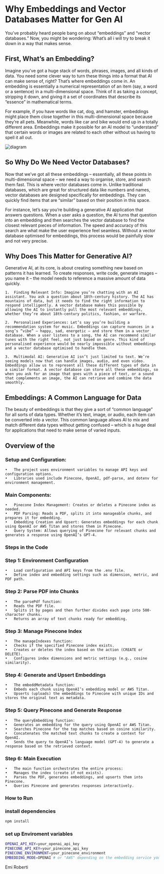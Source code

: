 # Why Embeddings and Vector Databases Matter for Gen AI

You’ve probably heard people bang on about “embeddings” and “vector databases.” Now, you might be wondering: What’s all i will try to break it down in a way that makes sense.

## First, What’s an Embedding?

Imagine you’ve got a huge stack of words, phrases, images, and all kinds of data. You need some clever way to turn these things into a format that AI can make sense of, right? That’s where embeddings come in. An embedding is essentially a numerical representation of an item (say, a word or a sentence) in a multi-dimensional space. Think of it as taking a concept, stripping it down, and giving it a set of coordinates that describe its “essence” in mathematical terms.

For example, if you have words like cat, dog, and hamster, embeddings might place them close together in this multi-dimensional space because they’re all pets. Meanwhile, words like car and bike would end up in a totally different area. Embeddings make it possible for an AI model to “understand” that certain words or images are related to each other without us having to spell it all out.

![diagram](https://github.com/user-attachments/assets/e09d8af2-7c53-487c-8214-65f118d03bff)


## So Why Do We Need Vector Databases?

Now that we’ve got all these embeddings – essentially, all these points in multi-dimensional space – we need a way to organise, store, and search them fast. This is where vector databases come in. Unlike traditional databases, which are great for structured data like numbers and names, vector databases are designed specifically for embeddings. They can quickly find items that are “similar” based on their position in this space.

For instance, let’s say you’re building a generative AI application that answers questions. When a user asks a question, the AI turns that question into an embedding and then searches the vector database to find the closest relevant pieces of information. The speed and accuracy of this search are what make the user experience feel seamless. Without a vector database optimised for embeddings, this process would be painfully slow and not very precise.

## Why Does This Matter for Generative AI?

Generative AI, at its core, is about creating something new based on patterns it has learned. To create responses, write code, generate images – you name it – the model needs to reference a massive amount of data quickly.

    1.	Finding Relevant Info: Imagine you’re chatting with an AI assistant. You ask a question about 18th-century history. The AI has mountains of data, but it needs to find the right information to respond intelligently. A vector database makes this possible by allowing the AI to instantly pull the most relevant embeddings, whether they’re about 18th-century politics, fashion, or warfare.

    2.	Personalised Experiences: Let’s say you’re building a recommendation system for music. Embeddings can capture nuances in a song’s “vibe” – happy, sad, energetic – and store them in a vector database. When a user listens to a song, the AI can recommend similar tunes with the right feel, not just based on genre. This kind of personalised experience would be nearly impossible without embeddings and a vector database optimised to handle them.

    3.	Multimodal AI: Generative AI isn’t just limited to text. We’re seeing models now that can handle images, audio, and even video. Embeddings allow us to represent all these different types of data in a similar format. A vector database can store all these embeddings, so when you ask for an image that goes with a piece of text, or a sound that complements an image, the AI can retrieve and combine the data smoothly.

## Embeddings: A Common Language for Data

The beauty of embeddings is that they give a sort of “common language” for all sorts of data types. Whether it’s text, image, or audio, each item can be converted into a vector. This common language allows AI to mix and match different data types without getting confused – which is a huge deal for applications that need to make sense of varied inputs.

## Overview of the 

### Setup and Configuration:
	•	The project uses environment variables to manage API keys and configuration options.
	•	Libraries used include Pinecone, OpenAI, pdf-parse, and dotenv for environment management.
### Main Components:
	•	Pinecone Index Management: Creates or deletes a Pinecone index as needed.
	•	PDF Parsing: Reads a PDF, splits it into manageable chunks, and prepares it for embedding.
	•	Embedding Creation and Upsert: Generates embeddings for each chunk using OpenAI or AWS Titan and stores them in Pinecone.
	•	Query System: Allows querying of Pinecone for relevant chunks and generates a response using OpenAI’s GPT-4.
### Steps in the Code

### Step 1: Environment Configuration

	•	Load configuration and API keys from the .env file.
	•	Define index and embedding settings such as dimension, metric, and PDF path.

### Step 2: Parse PDF into Chunks

	•	The parsePdf function:
	•	Reads the PDF file.
	•	Splits it by pages and then further divides each page into 500-character chunks.
	•	Returns an array of text chunks ready for embedding.

### Step 3: Manage Pinecone Index

	•	The manageIndexes function:
	•	Checks if the specified Pinecone index exists.
	•	Creates or deletes the index based on the action (CREATE or DELETE).
	•	Configures index dimensions and metric settings (e.g., cosine similarity).

### Step 4: Generate and Upsert Embeddings

	•	The embeddMetadata function:
	•	Embeds each chunk using OpenAI’s embedding model or AWS Titan.
	•	Upserts (uploads) the embeddings to Pinecone with unique IDs and stores the original text as metadata.

### Step 5: Query Pinecone and Generate Response

	•	The queryEmbedding function:
	•	Generates an embedding for the query using OpenAI or AWS Titan.
	•	Searches Pinecone for the top matches based on cosine similarity.
	•	Concatenates the matched text chunks to create a context for OpenAI.
	•	Sends the query to OpenAI’s language model (GPT-4) to generate a response based on the retrieved context.

### Step 6: Main Execution

	•	The main function orchestrates the entire process:
	•	Manages the index (create if not exists).
	•	Parses the PDF, generates embeddings, and upserts them into Pinecone.
	•	Queries Pinecone and generates responses interactively.

### How to Run

### install dependencies

```bash
npm install
```

### set up Enviroment variables


```bash
OPENAI_API_KEY=your_openai_api_key
PINECONE_API_KEY=your_pinecone_api_key
PINECONE_ENVIRONMENT=your_pinecone_environment
EMBEDDING_MODE=OPENAI # or "AWS" depending on the embedding service you choose
```


Emi Roberti
